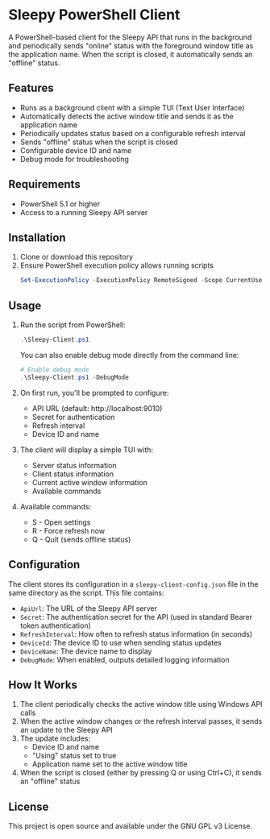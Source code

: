 # Sleepy PowerShell Client

A PowerShell-based client for the Sleepy API that runs in the background and periodically sends "online" status with the foreground window title as the application name. When the script is closed, it automatically sends an "offline" status.

## Features

- Runs as a background client with a simple TUI (Text User Interface)
- Automatically detects the active window title and sends it as the application name
- Periodically updates status based on a configurable refresh interval
- Sends "offline" status when the script is closed
- Configurable device ID and name
- Debug mode for troubleshooting

## Requirements

- PowerShell 5.1 or higher
- Access to a running Sleepy API server

## Installation

1. Clone or download this repository
2. Ensure PowerShell execution policy allows running scripts
   ```powershell
   Set-ExecutionPolicy -ExecutionPolicy RemoteSigned -Scope CurrentUser
   ```

## Usage

1. Run the script from PowerShell:
   ```powershell
   .\Sleepy-Client.ps1
   ```

   You can also enable debug mode directly from the command line:
   ```powershell
   # Enable debug mode
   .\Sleepy-Client.ps1 -DebugMode
   ```

2. On first run, you'll be prompted to configure:
   - API URL (default: http://localhost:9010)
   - Secret for authentication
   - Refresh interval
   - Device ID and name

3. The client will display a simple TUI with:
   - Server status information
   - Client status information
   - Current active window information
   - Available commands

4. Available commands:
   - S - Open settings
   - R - Force refresh now
   - Q - Quit (sends offline status)

## Configuration

The client stores its configuration in a `sleepy-client-config.json` file in the same directory as the script. This file contains:

- `ApiUrl`: The URL of the Sleepy API server
- `Secret`: The authentication secret for the API (used in standard Bearer token authentication)
- `RefreshInterval`: How often to refresh status information (in seconds)
- `DeviceId`: The device ID to use when sending status updates
- `DeviceName`: The device name to display
- `DebugMode`: When enabled, outputs detailed logging information

## How It Works

1. The client periodically checks the active window title using Windows API calls
2. When the active window changes or the refresh interval passes, it sends an update to the Sleepy API
3. The update includes:
   - Device ID and name
   - "Using" status set to true
   - Application name set to the active window title
4. When the script is closed (either by pressing Q or using Ctrl+C), it sends an "offline" status

## License

This project is open source and available under the GNU GPL v3 License.
